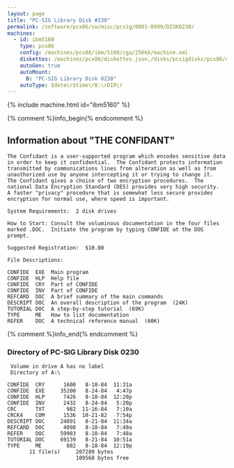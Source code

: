 ```yaml
---
layout: page
title: "PC-SIG Library Disk #230"
permalink: /software/pcx86/sw/misc/pcsig/0001-0999/DISK0230/
machines:
  - id: ibm5160
    type: pcx86
    config: /machines/pcx86/ibm/5160/cga/256kb/machine.xml
    diskettes: /machines/pcx86/diskettes.json,/disks/pcsigdisks/pcx86/diskettes.json
    autoGen: true
    autoMount:
      B: "PC-SIG Library Disk 0230"
    autoType: $date\r$time\rB:\rDIR\r
---
```


{% include machine.html id="ibm5160" %}

{% comment %}info_begin{% endcomment %}

## Information about "THE CONFIDANT"

    The Confidant is a user-supported program which encodes sensitive data
    in order to keep it confidential.  The Confidant protects information
    transmitted by communications lines from alteration as well as from
    unauthorized use by anyone intercepting it or trying to change it.
    The Confidant gives a choice of two encryption procedures.  The
    national Data Encryption Standard (DES) provides very high security.
    A faster "privacy" procedure that is somewhat less secure provides
    encryption for normal use, where speed is important.
    
    System Requirements:  2 disk drives
    
    How to Start: Consult the voluminous documentation in the four files
    marked .DOC.  Initiate the program by typing CONFIDE at the DOS prompt.
    
    Suggested Registration:  $10.00
    
    File Descriptions:
    
    CONFIDE  EXE  Main program
    CONFIDE  HLP  Help file
    CONFIDE  CRY  Part of CONFIDE
    CONFIDE  INV  Part of CONFIDE
    REFCARD  DOC  A brief summary of the main commands
    DESCRIPT DOC  An overall description of the program  (24K)
    TUTORIAL DOC  A step-by-step tutorial  (69K)
    TYPE     ME   How to list documentation
    REFER    DOC  A technical reference manual  (60K)
{% comment %}info_end{% endcomment %}


### Directory of PC-SIG Library Disk 0230

     Volume in drive A has no label
     Directory of A:\

    CONFIDE  CRY      1600   8-18-84  11:31a
    CONFIDE  EXE     35200   8-24-84   4:47p
    CONFIDE  HLP      7426   8-18-84  12:20p
    CONFIDE  INV      2432   8-24-84   5:20p
    CRC      TXT       982  11-16-84   7:10a
    CRCK4    COM      1536  10-21-82   7:54p
    DESCRIPT DOC     24091   8-21-84  11:34a
    REFCARD  DOC      4098   8-18-84   7:49a
    REFER    DOC     59903   8-18-84   7:48a
    TUTORIAL DOC     69139   8-21-84  10:51a
    TYPE     ME        882   8-18-84  12:19p
           11 file(s)     207289 bytes
                          109568 bytes free
